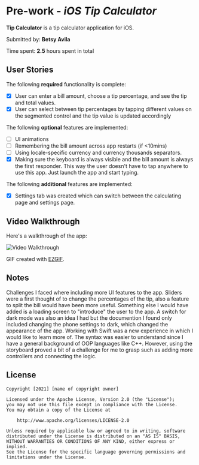 # Pre-work - *iOS Tip Calculator*

**Tip Calculator** is a tip calculator application for iOS.

Submitted by: **Betsy Avila**

Time spent: **2.5** hours spent in total

## User Stories

The following **required** functionality is complete:

* [x] User can enter a bill amount, choose a tip percentage, and see the tip and total values.
* [x] User can select between tip percentages by tapping different values on the segmented control and the tip value is updated accordingly

The following **optional** features are implemented:

* [ ] UI animations
* [ ] Remembering the bill amount across app restarts (if <10mins)
* [ ] Using locale-specific currency and currency thousands separators.
* [x] Making sure the keyboard is always visible and the bill amount is always the first responder. This way the user doesn't have to tap anywhere to use this app. Just launch the app and start typing.

The following **additional** features are implemented:

- [x] Settings tab was created which can switch between the calculating page and settings page. 

## Video Walkthrough

Here's a walkthrough of the app:

<img src='https://i.imgur.com/9pZ1Mbv.gif' title='Video Walkthrough' width='' alt='Video Walkthrough' />

GIF created with [EZGIF](https://ezgif.com/video-to-gif).

## Notes

Challenges I faced where including more UI features to the app. Sliders were a first thought of to change the percentages of the tip, also a feature to split the bill would have been more useful. Something else I would have added is a loading screen to "introduce" the user to the app. A switch for dark mode was also an idea I had but the documention I found only included changing the phone settings to dark, which changed the appearance of the app. 
Working with Swift was a new experience in which I would like to learn more of. The syntax was easier to understand since I have a general background of OOP languages like C++. However, using the storyboard proved a bit of a challenge for me to grasp such as adding more controllers and connecting the logic.

## License

    Copyright [2021] [name of copyright owner]

    Licensed under the Apache License, Version 2.0 (the "License");
    you may not use this file except in compliance with the License.
    You may obtain a copy of the License at

        http://www.apache.org/licenses/LICENSE-2.0

    Unless required by applicable law or agreed to in writing, software
    distributed under the License is distributed on an "AS IS" BASIS,
    WITHOUT WARRANTIES OR CONDITIONS OF ANY KIND, either express or implied.
    See the License for the specific language governing permissions and
    limitations under the License.
